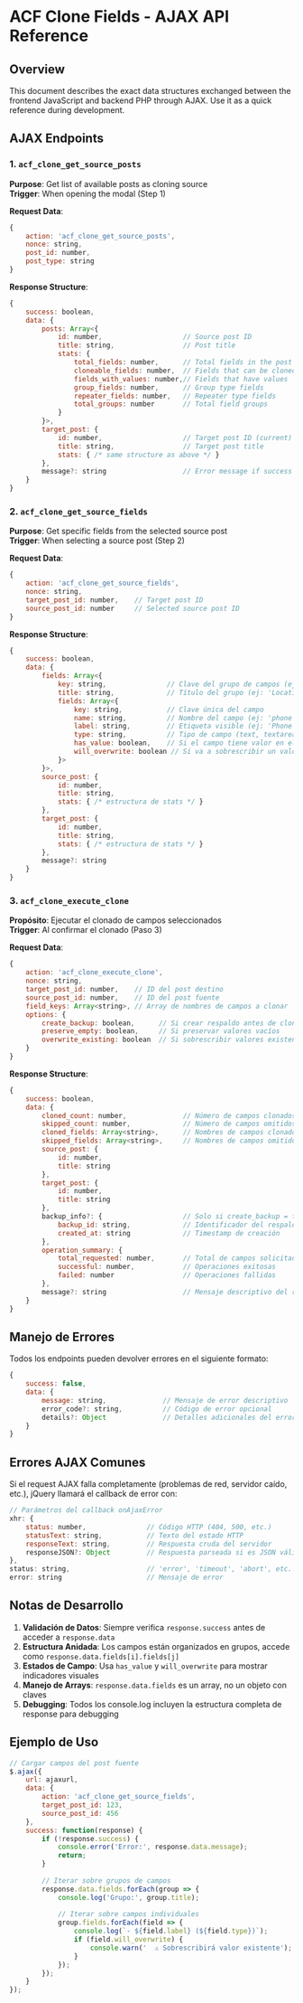 # ACF Clone Fields - AJAX API Reference

## Overview

This document describes the exact data structures exchanged between the frontend JavaScript and backend PHP through AJAX. Use it as a quick reference during development.

## AJAX Endpoints


### 1. `acf_clone_get_source_posts`

**Purpose**: Get list of available posts as cloning source  
**Trigger**: When opening the modal (Step 1)

**Request Data**:
```javascript
{
    action: 'acf_clone_get_source_posts',
    nonce: string,
    post_id: number,
    post_type: string
}
```

**Response Structure**:
```javascript
{
    success: boolean,
    data: {
        posts: Array<{
            id: number,                    // Source post ID
            title: string,                 // Post title
            stats: {
                total_fields: number,      // Total fields in the post
                cloneable_fields: number,  // Fields that can be cloned
                fields_with_values: number,// Fields that have values
                group_fields: number,      // Group type fields
                repeater_fields: number,   // Repeater type fields
                total_groups: number       // Total field groups
            }
        }>,
        target_post: {
            id: number,                    // Target post ID (current)
            title: string,                 // Target post title
            stats: { /* same structure as above */ }
        },
        message?: string                   // Error message if success = false
    }
}
```

### 2. `acf_clone_get_source_fields`

**Purpose**: Get specific fields from the selected source post  
**Trigger**: When selecting a source post (Step 2)

**Request Data**:
```javascript
{
    action: 'acf_clone_get_source_fields',
    nonce: string,
    target_post_id: number,    // Target post ID
    source_post_id: number     // Selected source post ID
}
```

**Response Structure**:
```javascript
{
    success: boolean,
    data: {
        fields: Array<{
            key: string,               // Clave del grupo de campos (ej: 'location_fields_group')
            title: string,             // Título del grupo (ej: 'Location Information')
            fields: Array<{
                key: string,           // Clave única del campo
                name: string,          // Nombre del campo (ej: 'phone')
                label: string,         // Etiqueta visible (ej: 'Phone Number')
                type: string,          // Tipo de campo (text, textarea, image, etc.)
                has_value: boolean,    // Si el campo tiene valor en el post fuente
                will_overwrite: boolean // Si va a sobrescribir un valor existente
            }>
        }>,
        source_post: {
            id: number,
            title: string,
            stats: { /* estructura de stats */ }
        },
        target_post: {
            id: number,
            title: string,
            stats: { /* estructura de stats */ }
        },
        message?: string
    }
}
```

### 3. `acf_clone_execute_clone`
**Propósito**: Ejecutar el clonado de campos seleccionados  
**Trigger**: Al confirmar el clonado (Paso 3)

**Request Data**:
```javascript
{
    action: 'acf_clone_execute_clone',
    nonce: string,
    target_post_id: number,    // ID del post destino
    source_post_id: number,    // ID del post fuente
    field_keys: Array<string>, // Array de nombres de campos a clonar
    options: {
        create_backup: boolean,      // Si crear respaldo antes de clonar
        preserve_empty: boolean,     // Si preservar valores vacíos
        overwrite_existing: boolean  // Si sobrescribir valores existentes (true por defecto)
    }
}
```

**Response Structure**:
```javascript
{
    success: boolean,
    data: {
        cloned_count: number,              // Número de campos clonados exitosamente
        skipped_count: number,             // Número de campos omitidos
        cloned_fields: Array<string>,      // Nombres de campos clonados
        skipped_fields: Array<string>,     // Nombres de campos omitidos
        source_post: {
            id: number,
            title: string
        },
        target_post: {
            id: number,
            title: string
        },
        backup_info?: {                    // Solo si create_backup = true
            backup_id: string,             // Identificador del respaldo
            created_at: string             // Timestamp de creación
        },
        operation_summary: {
            total_requested: number,       // Total de campos solicitados
            successful: number,            // Operaciones exitosas
            failed: number                 // Operaciones fallidas
        },
        message?: string                   // Mensaje descriptivo del resultado
    }
}
```

## Manejo de Errores

Todos los endpoints pueden devolver errores en el siguiente formato:

```javascript
{
    success: false,
    data: {
        message: string,              // Mensaje de error descriptivo
        error_code?: string,          // Código de error opcional
        details?: Object              // Detalles adicionales del error
    }
}
```

## Errores AJAX Comunes

Si el request AJAX falla completamente (problemas de red, servidor caído, etc.), jQuery llamará el callback de error con:

```javascript
// Parámetros del callback onAjaxError
xhr: {
    status: number,               // Código HTTP (404, 500, etc.)
    statusText: string,           // Texto del estado HTTP
    responseText: string,         // Respuesta cruda del servidor
    responseJSON?: Object         // Respuesta parseada si es JSON válido
},
status: string,                   // 'error', 'timeout', 'abort', etc.
error: string                     // Mensaje de error
```

## Notas de Desarrollo

1. **Validación de Datos**: Siempre verifica `response.success` antes de acceder a `response.data`
2. **Estructura Anidada**: Los campos están organizados en grupos, accede como `response.data.fields[i].fields[j]`
3. **Estados de Campo**: Usa `has_value` y `will_overwrite` para mostrar indicadores visuales
4. **Manejo de Arrays**: `response.data.fields` es un array, no un objeto con claves
5. **Debugging**: Todos los console.log incluyen la estructura completa de response para debugging

## Ejemplo de Uso

```javascript
// Cargar campos del post fuente
$.ajax({
    url: ajaxurl,
    data: {
        action: 'acf_clone_get_source_fields',
        target_post_id: 123,
        source_post_id: 456
    },
    success: function(response) {
        if (!response.success) {
            console.error('Error:', response.data.message);
            return;
        }
        
        // Iterar sobre grupos de campos
        response.data.fields.forEach(group => {
            console.log('Grupo:', group.title);
            
            // Iterar sobre campos individuales
            group.fields.forEach(field => {
                console.log(`- ${field.label} (${field.type})`);
                if (field.will_overwrite) {
                    console.warn('  ⚠️ Sobrescribirá valor existente');
                }
            });
        });
    }
});
```